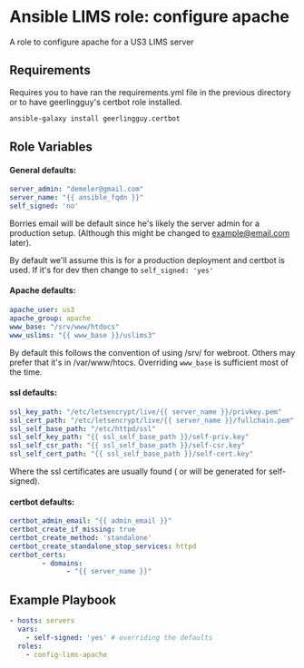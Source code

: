 # Ansible LIMS role: configure apache

A role to configure apache for a US3 LIMS server

## Requirements 

Requires you to have ran the requirements.yml file in the previous directory or to have geerlingguy's certbot role installed. 

```bash
ansible-galaxy install geerlingguy.certbot
```

## Role Variables 


#### General defaults: 
```yaml
server_admin: "demeler@gmail.com" 
server_name: "{{ ansible_fqdn }}" 
self_signed: 'no'
```
Borries email will be default since he's likely the server admin for a production setup. (Although this might be changed to example@email.com later). 

By default we'll assume this is for a production deployment and certbot is used. If it's for dev then change to ```self_signed: 'yes'```

#### Apache defaults:  
```yaml
apache_user: us3 
apache_group: apache 
www_base: "/srv/www/htdocs" 
www_uslims: "{{ www_base }}/uslims3" 
```
By default this follows the convention of using /srv/ for webroot. Others may prefer that it's in /var/www/htocs. Overriding ```www_base``` is sufficient most of the time. 

#### ssl defaults:
 ```yaml
ssl_key_path: "/etc/letsencrypt/live/{{ server_name }}/privkey.pem"
ssl_cert_path: "/etc/letsencrypt/live/{{ server_name }}/fullchain.pem" 
ssl_self_base_path: "/etc/httpd/ssl" 
ssl_self_key_path: "{{ ssl_self_base_path }}/self-priv.key" 
ssl_self_csr_path: "{{ ssl_self_base_path }}/self-csr.key" 
ssl_self_cert_path: "{{ ssl_self_base_path }}/self-cert.key"
```
Where the ssl certificates are usually found ( or will be generated for self-signed). 

#### certbot defaults: 
```yaml 
certbot_admin_email: "{{ admin_email }}" 
certbot_create_if_missing: true 
certbot_create_method: 'standalone' 
certbot_create_standalone_stop_services: httpd 
certbot_certs: 
        - domains: 
              - "{{ server_name }}" 
```

## Example Playbook 
```yaml
- hosts: servers
  vars: 
    - self-signed: 'yes' # overriding the defaults  
  roles:
    - config-lims-apache
